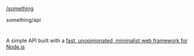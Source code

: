 [/something](../README.md)

something/api
#

A simple API built with a [fast, unopinionated, minimalist web framework for Node.js](https://expressjs.com/)

#

